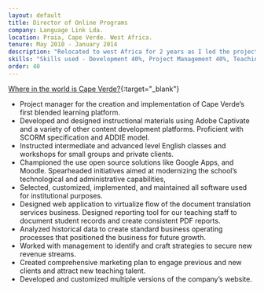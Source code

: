 ```yaml
---
layout: default
title: Director of Online Programs
company: Language Link Lda.
location: Praia, Cape Verde. West Africa.
tenure: May 2010 - January 2014
description: "Relocated to west Africa for 2 years as I led the project to build the nation of Cape Verde's first blended learning program. A online platform to combine traditional classroom curriculum with cutting-edge e-learning techniques."
skills: "Skills used - Development 40%, Project Management 40%, Teaching 10%, Business Development 10%" #Development
order: 40
---
```


[Where in the world is Cape Verde?](https://en.wikipedia.org/wiki/Cape_Verde){:target="_blank"}


- Project manager for the creation and implementation of Cape Verde’s first blended learning platform.
- Developed and designed instructional materials using Adobe Captivate and a variety of other content development platforms. Proficient with SCORM specification and ADDIE model.
- Instructed intermediate and advanced level English classes and workshops for small groups and private clients.
- Championed the use open source solutions like Google Apps, and Moodle. Spearheaded initiatives aimed at modernizing the school’s technological and administrative capabilities,
- Selected, customized, implemented, and maintained all software used for institutional purposes.
- Designed web application to virtualize flow of the document translation services business.
Designed reporting tool for our teaching staff to document student records and create consistent PDF reports.
- Analyzed historical data to create standard business operating processes that positioned the business for future growth.
- Worked with management to identify and craft strategies to secure new revenue streams.
- Created comprehensive marketing plan to engage previous and new clients and attract new teaching talent.
- Developed and customized multiple versions of the company’s website.
